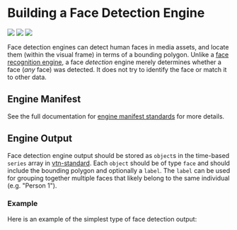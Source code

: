 # Building a Face Detection Engine

![](badge/API/Yes/green)
![](badge/Search/Yes/green)
![](badge/UI/Yes/green)

Face detection engines can detect human faces in media assets, and locate them (within the visual frame) in terms of a bounding polygon.
Unlike a [face recognition engine](/developer/engines/cognitive/biometrics/face-recognition/), a face *detection* engine merely determines whether a face (*any* face) was detected.
It does not try to identify the face or match it to other data.

## Engine Manifest

<!-- TODO
All face detection engines should specify the following parameters in their build manifest:

| Parameter | Value |
| --------- | ----- |
| `TODO` | `TODO` |
| `TODO` | `TODO` |
-->

<!-- Here is a minimal example `manifest.json` that could apply to a face detection engine: -->

<!--TODO: Define [](manifest.example.json ':include :type=code json')-->

See the full documentation for [engine manifest standards](/developer/engines/standards/engine-manifest/) for more details.

<!-- TODO
## Engine Input

TODO
-->

## Engine Output

Face detection engine output should be stored as `object`s in the time-based `series` array in [vtn-standard](/developer/engines/standards/engine-output/).
Each `object` should be of type `face` and should include the bounding polygon and optionally a `label`.
The `label` can be used for grouping together multiple faces that likely belong to the same individual (e.g. "Person 1").

### Example

Here is an example of the simplest type of face detection output:

[](vtn-standard.example.json ':include :type=code json')
